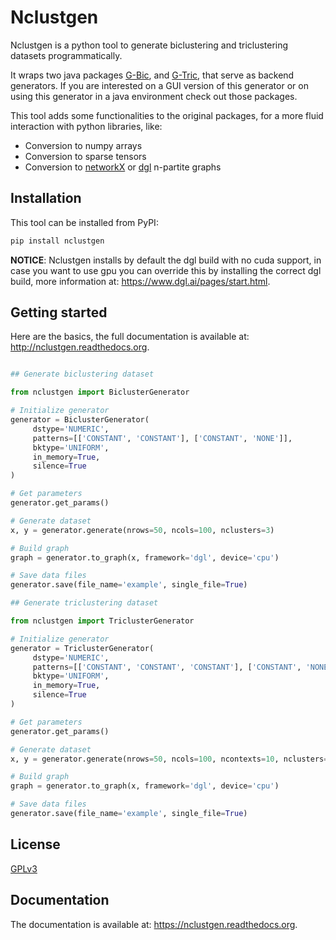 
# Nclustgen

Nclustgen is a python tool to generate biclustering and triclustering datasets programmatically.

It wraps two java packages [G-Bic](https://github.com/jplobo1313/G-Bic), and
[G-Tric](https://github.com/jplobo1313/G-Bic), that serve as backend generators. If you are interested on a GUI version
of this generator or on using this generator in a java environment check out those packages.

This tool adds some functionalities to the original packages, for a more fluid interaction with python libraries, like:

* Conversion to numpy arrays
* Conversion to sparse tensors
* Conversion to [networkX](https://networkx.org/) or [dgl](https://www.dgl.ai/) n-partite graphs

## Installation

This tool can be installed from PyPI:

```sh
pip install nclustgen
```

**NOTICE**: Nclustgen installs by default the dgl build with no cuda support, in case you want to use gpu you can override this
by installing the correct dgl build, more information at: https://www.dgl.ai/pages/start.html.

## Getting started

Here are the basics, the full documentation is available at: http://nclustgen.readthedocs.org.

```python

## Generate biclustering dataset

from nclustgen import BiclusterGenerator

# Initialize generator
generator = BiclusterGenerator(
     dstype='NUMERIC',
     patterns=[['CONSTANT', 'CONSTANT'], ['CONSTANT', 'NONE']],
     bktype='UNIFORM',
     in_memory=True,
     silence=True
)

# Get parameters
generator.get_params()

# Generate dataset
x, y = generator.generate(nrows=50, ncols=100, nclusters=3)

# Build graph
graph = generator.to_graph(x, framework='dgl', device='cpu')

# Save data files
generator.save(file_name='example', single_file=True)

## Generate triclustering dataset

from nclustgen import TriclusterGenerator

# Initialize generator
generator = TriclusterGenerator(
     dstype='NUMERIC',
     patterns=[['CONSTANT', 'CONSTANT', 'CONSTANT'], ['CONSTANT', 'NONE', 'NONE']],
     bktype='UNIFORM',
     in_memory=True,
     silence=True
)

# Get parameters
generator.get_params()

# Generate dataset
x, y = generator.generate(nrows=50, ncols=100, ncontexts=10, nclusters=25)

# Build graph
graph = generator.to_graph(x, framework='dgl', device='cpu')

# Save data files
generator.save(file_name='example', single_file=True)
```

## License
[GPLv3](LICENSE)

## Documentation
The documentation is available at: https://nclustgen.readthedocs.org.

